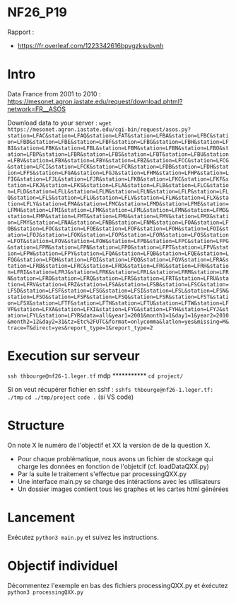 # NF26_P19

Rapport : 
* https://fr.overleaf.com/1223342616bpvgzksvbvnh

# Intro 
Data France from 2001 to 2010 : https://mesonet.agron.iastate.edu/request/download.phtml?network=FR__ASOS 

Download data to your server : ```wget https://mesonet.agron.iastate.edu/cgi-bin/request/asos.py?station=LFAC&station=LFAQ&station=LFAT&station=LFBA&station=LFBC&station=LFBD&station=LFBE&station=LFBF&station=LFBG&station=LFBH&station=LFBI&station=LFBK&station=LFBL&station=LFBM&station=LFBN&station=LFBO&station=LFBP&station=LFBR&station=LFBS&station=LFBT&station=LFBU&station=LFBV&station=LFBX&station=LFBY&station=LFBZ&station=LFCC&station=LFCG&station=LFCI&station=LFCK&station=LFCR&station=LFDB&station=LFDH&station=LFFS&station=LFGA&station=LFGJ&station=LFHM&station=LFHP&station=LFIG&station=LFJL&station=LFJR&station=LFKB&station=LFKC&station=LFKF&station=LFKJ&station=LFKS&station=LFLA&station=LFLB&station=LFLC&station=LFLD&station=LFLL&station=LFLM&station=LFLN&station=LFLP&station=LFLQ&station=LFLS&station=LFLU&station=LFLV&station=LFLW&station=LFLX&station=LFLY&station=LFMA&station=LFMC&station=LFMD&station=LFME&station=LFMH&station=LFMI&station=LFMK&station=LFML&station=LFMN&station=LFMO&station=LFMP&station=LFMT&station=LFMU&station=LFMV&station=LFMX&station=LFMY&station=LFNA&station=LFNB&station=LFNM&station=LFOA&station=LFOB&station=LFOC&station=LFOE&station=LFOF&station=LFOH&station=LFOI&station=LFOJ&station=LFOK&station=LFOP&station=LFOR&station=LFOS&station=LFOT&station=LFOV&station=LFOW&station=LFPB&station=LFPC&station=LFPG&station=LFPM&station=LFPN&station=LFPO&station=LFPT&station=LFPV&station=LFPW&station=LFPY&station=LFQA&station=LFQB&station=LFQE&station=LFQG&station=LFQH&station=LFQI&station=LFQQ&station=LFQV&station=LFRA&station=LFRB&station=LFRC&station=LFRD&station=LFRG&station=LFRH&station=LFRI&station=LFRJ&station=LFRK&station=LFRL&station=LFRM&station=LFRN&station=LFRO&station=LFRQ&station=LFRS&station=LFRT&station=LFRU&station=LFRV&station=LFRZ&station=LFSA&station=LFSB&station=LFSC&station=LFSD&station=LFSF&station=LFSG&station=LFSI&station=LFSL&station=LFSN&station=LFSO&station=LFSP&station=LFSQ&station=LFSR&station=LFST&station=LFSX&station=LFTF&station=LFTH&station=LFTU&station=LFTW&station=LFVP&station=LFXA&station=LFXI&station=LFYG&station=LFYH&station=LFYJ&station=LFYL&station=LFYR&data=all&year1=2001&month1=1&day1=1&year2=2010&month2=12&day2=31&tz=Etc%2FUTC&format=onlycomma&latlon=yes&missing=M&trace=T&direct=yes&report_type=1&report_type=2```

# Execution sur serveur 
```ssh thbourge@nf26-1.leger.tf```
mdp ***********
```cd project/```

Si on veut récupérer fichier en sshf :
```sshfs thbourge@nf26-1.leger.tf: ./tmp```
```cd ./tmp/project```
```code .``` (si VS code)


# Structure 

On note X le numéro de l'objectif et XX la version de de la question X. 

* Pour chaque problématique, nous avons un fichier de stockage qui charge les données en fonction de l'objetcif (cf. loadDataQXX.py)
* Par la suite le traitement s'effectue par processingQXX.py
* Une interface main.py se charge des intéractions avec les utilisateurs 
* Un dossier images contient tous les graphes et les cartes html générées

# Lancement 

Exécutez ```python3 main.py``` et suivez les instructions.

# Objectif individuel
Décommentez l'exemple en bas des fichiers processingQXX.py et éxécutez ```python3 processingQXX.py```

